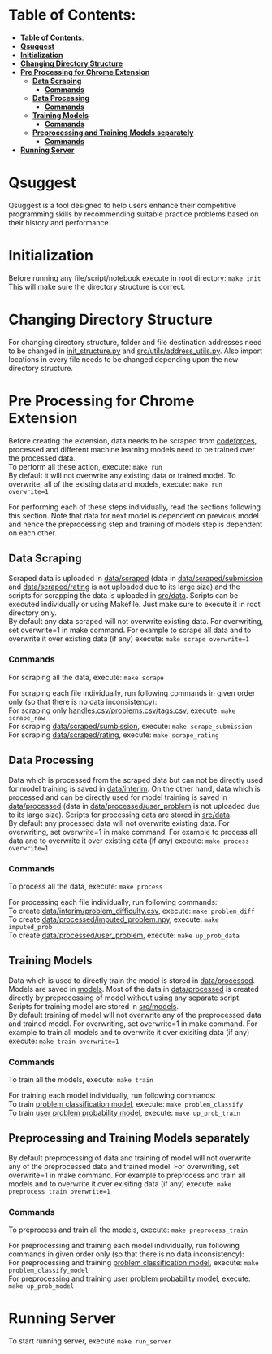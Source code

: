 # **Table of Contents**:

- [**Table of Contents**:](#table-of-contents)
- [**Qsuggest**](#qsuggest)
- [**Initialization**](#initialization)
- [**Changing Directory Structure**](#changing-directory-structure)
- [**Pre Processing for Chrome Extension**](#pre-processing-for-chrome-extension)
  - [**Data Scraping**](#data-scraping)
    - [**Commands**](#commands)
  - [**Data Processing**](#data-processing)
    - [**Commands**](#commands-1)
  - [**Training Models**](#training-models)
    - [**Commands**](#commands-2)
  - [**Preprocessing and Training Models separately**](#preprocessing-and-training-models-separately)
    - [**Commands**](#commands-3)
- [**Running Server**](#running-server)


# **Qsuggest**  
Qsuggest is a tool designed to help users enhance their competitive programming skills by recommending suitable practice problems based on their history and performance.  

# **Initialization**
Before running any file/script/notebook execute in root directory: `make init`  
This will make sure the directory structure is correct.  

# **Changing Directory Structure**
For changing directory structure, folder and file destination addresses need to be changed in [init_structure.py](init_structure.py) and [src/utils/address_utils.py](src/utils/address_utils.py). Also import locations in every file needs to be changed depending upon the new directory structure.  

# **Pre Processing for Chrome Extension**
Before creating the extension, data needs to be scraped from [codeforces](www.codeforces.com), processed and different machine learning models need to be trained over the processed data.  
To perform all these action, execute: `make run`  
By default it will not overwrite any existing data or trained model. To overwrite, all of the existing data and models, execute: `make run overwrite=1`  


For performing each of these steps individually, read the sections following this section. Note that data for next model is dependent on previous model and hence the preprocessing step and training of models step is dependent on each other.   

## **Data Scraping**  
Scraped data is uploaded in [data/scraped](data/scraped/) (data in [data/scraped/submission](data/scraped/submission/) and [data/scraped/rating](data/scraped/rating/) is not uploaded due to its large size) and the scripts for scrapping the data is uploaded in [src/data](src/data/). Scripts can be executed individually or using Makefile. Just make sure to execute it in root directory only.  
By default any data scraped will not overwrite existing data. For overwriting, set overwrite=1 in make command. For example to scrape all data and to overwrite it over existing data (if any) execute: `make scrape overwrite=1`  
### **Commands**
For scraping all the data, execute:  `make scrape`  


For scraping each file individually, run following commands in given order only (so that there is no data inconsistency):  
For scraping only [handles.csv](data/scraped/handles.csv)/[problems.csv](data/scraped/problems.csv)/[tags.csv](data/scraped/tags.csv), execute: `make scrape_raw`  
For scraping [data/scraped/sumbission](data/scraped/submission), execute: `make scrape_submission`  
For scraping [data/scraped/rating](data/scraped/rating), execute: `make scrape_rating`  

## **Data Processing**
Data which is processed from the scraped data but can not be directly used for model training is saved in [data/interim](data/interim). On the other hand, data which is processed and can be directly used for model training is saved in [data/processed](data/processed) (data in [data/processed/user_problem](data/processed/user_problem) is not uploaded due to its large size). Scripts for processing data are stored in [src/data](src/data).  
By default any processed data will not overwrite existing data. For overwriting, set overwrite=1 in make command. For example to process all data and to overwrite it over existing data (if any) execute: `make process overwrite=1`

### **Commands**
To process all the data, execute: `make process`  


For processing each file individually, run following commands:  
To create [data/interim/problem_difficulty.csv](data/interim/problem_difficulty.csv), execute: `make problem_diff`  
To create [data/processed/imputed_problem.npy](data/processed/imputed_problem.csv), execute: `make imputed_prob`  
To create [data/processed/user_problem](data/processed/user_problem/), execute: `make up_prob_data`  

## **Training Models**
Data which is used to directly train the model is stored in [data/processed](data/processed/). Models are saved in [models](models/). Most of the data in [data/processed](data/processed/) is created directly by preprocessing of model without using any separate script. Scripts for training model are stored in [src/models](src/models/).  
By default training of model will not overwrite any of the preprocessed data and trained model. For overwriting, set overwrite=1 in make command. For example to train all models and to overwrite it over exisiting data (if any) execute: `make train overwrite=1`

### **Commands**
To train all the models, execute: `make train`  

For training each model individually, run following commands:  
To train [problem classification model](models/problem_classify.pkl), execute: `make problem_classify`  
To train [user problem probability model](models/user_problem.pt), execute: `make up_prob_train`

## **Preprocessing and Training Models separately**
By default preprocessing of data and training of model will not overwrite any of the preprocessed data and trained model. For overwriting, set overwrite=1 in make command. For example to preprocess and train all models and to overwrite it over exisiting data (if any) execute: `make preprocess_train overwrite=1`  

### **Commands**
To preprocess and train all the models, execute: `make preprocess_train`

For preprocessing and training each model individually, run following commands in given order only (so that there is no data inconsistency):  
For preprocessing and training [problem classification model](models/problem_classify.pkl), execute: `make problem_classify_model`  
For preprocessing and training [user problem probability model](models/user_problem.pt), execute: `make up_prob_model`  

# **Running Server**
To start running server, execute `make run_server`